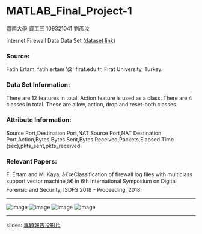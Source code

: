 # MATLAB_Final_Project-1

暨南大學 資工三 109321041 劉彥汝

Internet Firewall Data Data Set
[ (dataset link)](https://archive.ics.uci.edu/ml/datasets/Internet+Firewall+Data)

### Source: 
Fatih Ertam, fatih.ertam '@' firat.edu.tr, Firat University, Turkey.

### Data Set Information: 
There are 12 features in total. Action feature is used as a class. There are 4 classes in total. These are allow, action, drop and reset-both classes.

### Attribute Information: 
Source Port,Destination Port,NAT Source Port,NAT Destination Port,Action,Bytes,Bytes Sent,Bytes Received,Packets,Elapsed Time (sec),pkts_sent,pkts_received


### Relevant Papers: 
F. Ertam and M. Kaya, â€œClassification of firewall log files with multiclass support vector machine,â€ in 6th International Symposium on Digital Forensic and Security, ISDFS 2018 - Proceeding, 2018.

---

![image](https://user-images.githubusercontent.com/61071600/210126929-a14d9728-086f-434b-904e-6df7d9f47971.png)
![image](https://user-images.githubusercontent.com/61071600/210126943-930f0af0-3efd-4e65-9cc7-0c0590141295.png)
![image](https://user-images.githubusercontent.com/61071600/210126953-4a4203de-e409-4c37-9807-bdd13a491f45.png)
![image](https://user-images.githubusercontent.com/61071600/210126966-eaf742b3-32f7-41a0-bedd-ad23d4e7003c.png)


---
 slides:
[專題報告投影片](https://github.com/andrew76214/MATLAB_Final_Project-1/blob/main/report.pdf)
